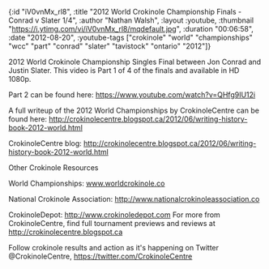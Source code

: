 {:id "iV0vnMx_rl8",
 :title
 "2012 World Crokinole Championship Finals - Conrad v Slater 1/4",
 :author "Nathan Walsh",
 :layout :youtube,
 :thumbnail "https://i.ytimg.com/vi/iV0vnMx_rl8/mqdefault.jpg",
 :duration "00:06:58",
 :date "2012-08-20",
 :youtube-tags
 ["crokinole"
  "world"
  "championships"
  "wcc"
  "part"
  "conrad"
  "slater"
  "tavistock"
  "ontario"
  "2012"]}


2012 World Crokinole Championship Singles Final between Jon Conrad and Justin Slater. This video is Part 1 of 4 of the finals and available in HD 1080p.

Part 2 can be found here: https://www.youtube.com/watch?v=QHfg9IU12i

A full writeup of the 2012 World Championships by CrokinoleCentre can be found here: http://crokinolecentre.blogspot.ca/2012/06/writing-history-book-2012-world.html

CrokinoleCentre blog: http://crokinolecentre.blogspot.ca/2012/06/writing-history-book-2012-world.html

Other Crokinole Resources

World Championships: www.worldcrokinole.co

National Crokinole Association: http://www.nationalcrokinoleassociation.co

CrokinoleDepot: http://www.crokinoledepot.com For more from CrokinoleCentre, find full tournament previews and reviews at http://crokinolecentre.blogspot.ca

Follow crokinole results and action as it's happening on Twitter @CrokinoleCentre, https://twitter.com/CrokinoleCentre
